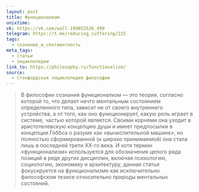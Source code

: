 ```yaml
---
layout: post
title: Функционализм
unixtime: 
vk: https://vk.com/wall-199052526_499
telegram: https://t.me/reducing_suffering/225
tags:
  - сознание_и_сентиентность
meta_tags:
  - статьи
  - энциклопедии
link_to: https://philosophy.ru/functionalism/
source:
  - Стэнфордская энциклопедия философии
---
```

>В философии сознания функционализм — это теория, согласно которой то, что делает нечто ментальным состоянием определенного типа, зависит не от своего внутреннего устройства, а от того, как оно функционирует, какую роль играет в системе, частью которой является. Своими корнями она уходит в аристотелевскую концепцию души и имеет предпосылки в концепции Гоббса о разуме как «вычислительной машине», но полностью сформированной (и широко принимаемой) она стала лишь в последней трети XX-го века. И хотя термин «функционализм» используется для обозначения целого ряда позиций в ряде других дисциплин, включая психологию, социологию, экономику и архитектуру, данная статья фокусируется на функционализме как исключительно философском тезисе относительно природы ментальных состояний.
